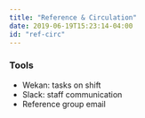 ```yaml
---
title: "Reference & Circulation"
date: 2019-06-19T15:23:14-04:00
id: "ref-circ"
---
```

<h3>Tools</h3>
<ul>
<li>Wekan: tasks on shift</li>
<li>Slack: staff communication</li>
<li>Reference group email</li>
</ul>
